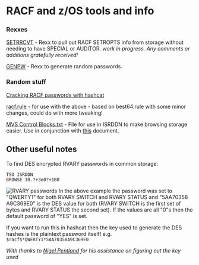 # RACF and z/OS tools and info

### Rexxes

[SETRRCVT](https://github.com/jaytay79/zos/blob/master/SETRRCVT.txt) - Rexx to pull out RACF SETROPTS info from storage without needing to have SPECIAL or AUDITOR. _work in progress. Any comments or additions gratefully received!_  

[GENPW](https://github.com/jaytay79/zos/blob/master/GENPW.txt) - Rexx to generate random passwords.

### Random stuff

[Cracking RACF passwords with hashcat](https://github.com/jaytay79/zos/wiki/hashcat-commands-for-RACF-passwords)

[racf.rule](https://github.com/jaytay79/zos/blob/master/racf.rule) - for use with the above - based on best64.rule with some minor changes, could do with more tweaking!

[MVS Control Blocks.txt](https://github.com/jaytay79/zos/blob/master/MVS%20Control%20Blocks.txt) - File for use in ISRDDN to make browsing storage easier. Use in conjunction with [this](http://www.meerkatcomputerservices.com/mfblog/wp-content/uploads/2016/07/Browsing-MVS-Control-Blocks-Using-DDLIST.pdf) document.  


## Other useful notes
To find DES encrypted RVARY passwords in common storage:  

```
TSO ISRDDN  
BROWSE 10.?+3e0?+1B8  
```
![RVARY passwords](https://raw.githubusercontent.com/jaytay79/zos/master/rvary.png)
In the above example the password was set to "QWERTY1" for both RVARY SWITCH and RVARY STATUS and "5AA70358 A9C369E0" is the DES value for both (RVARY SWITCH is the first set of bytes and RVARY STATUS the second set). If the values are all "0"s then the default password of "YES" is set.  

If you want to run this in hashcat then the key used to generate the DES hashes is the plaintext password itself! e.g. `$racf$*QWERTY1*5AA70358A9C369E0`

_With thanks to [Nigel Pentland](http://www.racfsnow.co.uk) for his assistance on figuring out the key used_